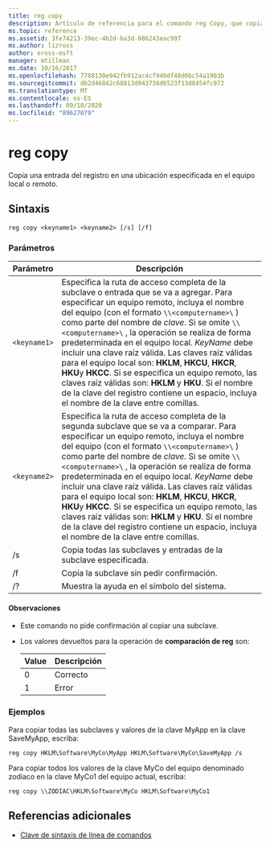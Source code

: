 ```yaml
---
title: reg copy
description: Artículo de referencia para el comando reg Copy, que copia una entrada del registro en una ubicación especificada en el equipo local o remoto.
ms.topic: reference
ms.assetid: 3fe74213-39ec-4b2d-ba3d-086243eac997
ms.author: lizross
author: eross-msft
manager: mtillman
ms.date: 10/16/2017
ms.openlocfilehash: 7788130e942fb912ac4cf940df48d0bc54a1903b
ms.sourcegitcommit: db2d46842c68813d043738d6523f13d8454fc972
ms.translationtype: MT
ms.contentlocale: es-ES
ms.lasthandoff: 09/10/2020
ms.locfileid: "89627079"
---
```

# <a name="reg-copy"></a>reg copy

Copia una entrada del registro en una ubicación especificada en el equipo local o remoto.

## <a name="syntax"></a>Sintaxis

```
reg copy <keyname1> <keyname2> [/s] [/f]
```

### <a name="parameters"></a>Parámetros

| Parámetro | Descripción |
|--|--|
| `<keyname1>` | Especifica la ruta de acceso completa de la subclave o entrada que se va a agregar. Para especificar un equipo remoto, incluya el nombre del equipo (con el formato `\\<computername>\` ) como parte del nombre de *clave*. Si se omite `\\<computername>\` , la operación se realiza de forma predeterminada en el equipo local. *KeyName* debe incluir una clave raíz válida. Las claves raíz válidas para el equipo local son: **HKLM**, **HKCU**, **HKCR**, **HKU**y **HKCC**. Si se especifica un equipo remoto, las claves raíz válidas son: **HKLM** y **HKU**. Si el nombre de la clave del registro contiene un espacio, incluya el nombre de la clave entre comillas. |
| `<keyname2>` | Especifica la ruta de acceso completa de la segunda subclave que se va a comparar. Para especificar un equipo remoto, incluya el nombre del equipo (con el formato `\\<computername>\` ) como parte del nombre de *clave*. Si se omite `\\<computername>\` , la operación se realiza de forma predeterminada en el equipo local. *KeyName* debe incluir una clave raíz válida. Las claves raíz válidas para el equipo local son: **HKLM**, **HKCU**, **HKCR**, **HKU**y **HKCC**. Si se especifica un equipo remoto, las claves raíz válidas son: **HKLM** y **HKU**. Si el nombre de la clave del registro contiene un espacio, incluya el nombre de la clave entre comillas. |
| /s | Copia todas las subclaves y entradas de la subclave especificada. |
| /f | Copia la subclave sin pedir confirmación. |
| /? | Muestra la ayuda en el símbolo del sistema. |

#### <a name="remarks"></a>Observaciones

- Este comando no pide confirmación al copiar una subclave.

- Los valores devueltos para la operación de **comparación de reg** son:

    | Value | Descripción |
    |--|--|
    | 0 | Correcto |
    | 1 | Error |

### <a name="examples"></a>Ejemplos

Para copiar todas las subclaves y valores de la clave MyApp en la clave SaveMyApp, escriba:

```
reg copy HKLM\Software\MyCo\MyApp HKLM\Software\MyCo\SaveMyApp /s
```

Para copiar todos los valores de la clave MyCo del equipo denominado zodíaco en la clave MyCo1 del equipo actual, escriba:

```
reg copy \\ZODIAC\HKLM\Software\MyCo HKLM\Software\MyCo1
```

## <a name="additional-references"></a>Referencias adicionales

- [Clave de sintaxis de línea de comandos](command-line-syntax-key.md)
